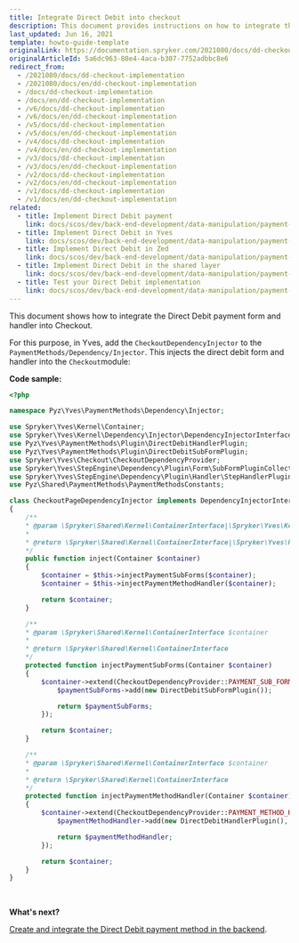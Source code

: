 ```yaml
---
title: Integrate Direct Debit into checkout
description: This document provides instructions on how to integrate the Direct Debit payment form and handler into Checkout.
last_updated: Jun 16, 2021
template: howto-guide-template
originalLink: https://documentation.spryker.com/2021080/docs/dd-checkout-implementation
originalArticleId: 5a6dc963-80e4-4aca-b307-7752adbbc8e6
redirect_from:
  - /2021080/docs/dd-checkout-implementation
  - /2021080/docs/en/dd-checkout-implementation
  - /docs/dd-checkout-implementation
  - /docs/en/dd-checkout-implementation
  - /v6/docs/dd-checkout-implementation
  - /v6/docs/en/dd-checkout-implementation
  - /v5/docs/dd-checkout-implementation
  - /v5/docs/en/dd-checkout-implementation
  - /v4/docs/dd-checkout-implementation
  - /v4/docs/en/dd-checkout-implementation
  - /v3/docs/dd-checkout-implementation
  - /v3/docs/en/dd-checkout-implementation
  - /v2/docs/dd-checkout-implementation
  - /v2/docs/en/dd-checkout-implementation
  - /v1/docs/dd-checkout-implementation
  - /v1/docs/en/dd-checkout-implementation
related:
  - title: Implement Direct Debit payment
    link: docs/scos/dev/back-end-development/data-manipulation/payment-methods/direct-debit-example-implementation/implement-direct-debit-payment.html
  - title: Implement Direct Debit in Yves
    link: docs/scos/dev/back-end-development/data-manipulation/payment-methods/direct-debit-example-implementation/implement-direct-debit-in-yves.html
  - title: Implement Direct Debit in Zed
    link: docs/scos/dev/back-end-development/data-manipulation/payment-methods/direct-debit-example-implementation/implementation-of-direct-debit-in-zed.html
  - title: Implement Direct Debit in the shared layer
    link: docs/scos/dev/back-end-development/data-manipulation/payment-methods/direct-debit-example-implementation/implement-direct-debit-in-the-shared-layer.html
  - title: Test your Direct Debit implementation
    link: docs/scos/dev/back-end-development/data-manipulation/payment-methods/direct-debit-example-implementation/testing-your-direct-debit-implementation.html
---
```


This document shows how to integrate the Direct Debit payment form and handler into Checkout.

For this purpose, in Yves, add the `CheckoutDependencyInjector` to the `PaymentMethods/Dependency/Injector`. This injects the direct debit form and handler into the `Checkout`module:

**Code sample:**

```php
<?php

namespace Pyz\Yves\PaymentMethods\Dependency\Injector;

use Spryker\Yves\Kernel\Container;
use Spryker\Yves\Kernel\Dependency\Injector\DependencyInjectorInterface;
use Pyz\Yves\PaymentMethods\Plugin\DirectDebitHandlerPlugin;
use Pyz\Yves\PaymentMethods\Plugin\DirectDebitSubFormPlugin;
use Spryker\Yves\Checkout\CheckoutDependencyProvider;
use Spryker\Yves\StepEngine\Dependency\Plugin\Form\SubFormPluginCollection;
use Spryker\Yves\StepEngine\Dependency\Plugin\Handler\StepHandlerPluginCollection;
use Pyz\Shared\PaymentMethods\PaymentMethodsConstants;

class CheckoutPageDependencyInjector implements DependencyInjectorInterface
{
	/**
	* @param \Spryker\Shared\Kernel\ContainerInterface|\Spryker\Yves\Kernel\Container $container
	*
	* @return \Spryker\Shared\Kernel\ContainerInterface|\Spryker\Yves\Kernel\Container
	*/
	public function inject(Container $container)
	{
		$container = $this->injectPaymentSubForms($container);
		$container = $this->injectPaymentMethodHandler($container);

		return $container;
	}

	/**
	* @param \Spryker\Shared\Kernel\ContainerInterface $container
	*
	* @return \Spryker\Shared\Kernel\ContainerInterface
	*/
	protected function injectPaymentSubForms(Container $container)
	{
		$container->extend(CheckoutDependencyProvider::PAYMENT_SUB_FORMS, function (SubFormPluginCollection $paymentSubForms) {
			$paymentSubForms->add(new DirectDebitSubFormPlugin());

			return $paymentSubForms;
		});

		return $container;
	}

	/**
	* @param \Spryker\Shared\Kernel\ContainerInterface $container
	*
	* @return \Spryker\Shared\Kernel\ContainerInterface
	*/
	protected function injectPaymentMethodHandler(Container $container)
	{
		$container->extend(CheckoutDependencyProvider::PAYMENT_METHOD_HANDLER, function (StepHandlerPluginCollection $paymentMethodHandler) {
			$paymentMethodHandler->add(new DirectDebitHandlerPlugin(), PaymentMethodsConstants::PAYMENT_METHOD_DIRECTDEBIT);

			return $paymentMethodHandler;
		});

		return $container;
	}
}

```

<br>


**What's next?**

[Create and integrate the Direct Debit payment method in the backend](/docs/scos/dev/back-end-development/data-manipulation/payment-methods/direct-debit-example-implementation/implementation-of-direct-debit-in-zed.html).
